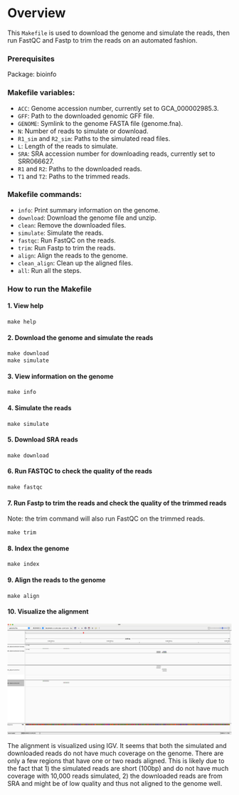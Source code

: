 # Overview
This `Makefile` is used to download the genome and simulate the reads, then run FastQC and Fastp to trim the reads on an automated fashion. 

### Prerequisites
Package: bioinfo

### Makefile variables:
- `ACC`: Genome accession number, currently set to GCA_000002985.3.
- `GFF`: Path to the downloaded genomic GFF file.
- `GENOME`: Symlink to the genome FASTA file (genome.fna).
- `N`: Number of reads to simulate or download.
- `R1_sim` and `R2_sim`: Paths to the simulated read files.
- `L`: Length of the reads to simulate.
- `SRA`: SRA accession number for downloading reads, currently set to SRR066627.
- `R1` and `R2`: Paths to the downloaded reads.
- `T1` and `T2`: Paths to the trimmed reads.

### Makefile commands:
- `info`: Print summary information on the genome.
- `download`: Download the genome file and unzip.
- `clean`: Remove the downloaded files.
- `simulate`: Simulate the reads.
- `fastqc`: Run FastQC on the reads.
- `trim`: Run Fastp to trim the reads.
- `align`: Align the reads to the genome.
- `clean_align`: Clean up the aligned files.
- `all`: Run all the steps.

### How to run the Makefile
#### 1. View help
```
make help
```

#### 2. Download the genome and simulate the reads
```
make download
make simulate
```
#### 3. View information on the genome
```
make info
```

#### 4. Simulate the reads
```
make simulate
```

#### 5. Download SRA reads
```
make download
```

#### 6. Run FASTQC to check the quality of the reads
```
make fastqc
```
#### 7. Run Fastp to trim the reads and check the quality of the trimmed reads
Note: the trim command will also run FastQC on the trimmed reads. 
```
make trim
```
#### 8. Index the genome
```
make index
```
#### 9. Align the reads to the genome
```
make align
``` 

#### 10. Visualize the alignment
![Alignment](./images/image1.png)


The alignment is visualized using IGV. It seems that both the simulated and downloaded reads do not have much coverage on the genome. There are only a few regions that have one or two reads aligned. This is likely due to the fact that 1) the simulated reads are short (100bp) and do not have much coverage with 10,000 reads simulated, 2) the downloaded reads are from SRA and might be of low quality and thus not aligned to the genome well. 